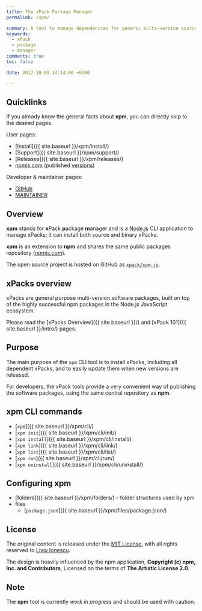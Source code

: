 ```yaml
---
title: The xPack Package Manager
permalink: /xpm/

summary: A tool to manage dependencies for generic multi-version source and binary packages, inspired by npm.
keywords:
  - xPack
  - package
  - manager
comments: true
toc: false

date: 2017-10-09 14:14:00 +0300

---
```


## Quicklinks

If you already know the general facts about **xpm**, you can
directly skip to the desired pages.

User pages:

- [Install]({{ site.baseurl }}/xpm/install/)
- [Support]({{ site.baseurl }}/xpm/support/)
- [Releases]({{ site.baseurl }}/xpm/releases/)
- [npmjs.com](https://www.npmjs.com/package/xpm) (published [versions](https://www.npmjs.com/package/xpm?activeTab=versions))

Developer & maintainer pages:

- [GitHub](https://github.com/xpack/xpm-js)
- [MAINTAINER](https://github.com/xpack/xpm-js/blob/master/README-MAINTAINER.md)

## Overview

**xpm** stands for **x**Pack **p**ackage **m**anager and is a
[Node.js](https://nodejs.org/en/) CLI
application to manage xPacks; it can install both source and binary xPacks.

**xpm** is an extension to **npm** and shares the same public
packages repository ([npmjs.com](https://www.npmjs.com)).

The open source project is hosted on GitHub as
[`xpack/xpm-js`](https://github.com/xpack/xpm-js.git).

## xPacks overview

xPacks are general purpose multi-version software packages, built on top
of the highly successful npm packages in the Node.js JavaScript ecosystem.

Please read the [xPacks Overview]({{ site.baseurl }}/) and
[xPack 101]({{ site.baseurl }}/intro/) pages.

## Purpose

The main purpose of the `xpm` CLI tool is to install xPacks, including all
dependent xPacks, and to easily update them when new versions are released.

For developers, the xPack tools provide a very convenient way of publishing the
software packages, using the same central repository as **npm**.

## xpm CLI commands

- [`xpm`]({{ site.baseurl }}/xpm/cli/)
- [`xpm init`]({{ site.baseurl }}/xpm/cli/init/)
- [`xpm install`]({{ site.baseurl }}/xpm/cli/install/)
- [`xpm link`]({{ site.baseurl }}/xpm/cli/link/)
- [`xpm list`]({{ site.baseurl }}/xpm/cli/list/)
- [`xpm run`]({{ site.baseurl }}/xpm/cli/run/)
- [`xpm uninstall`]({{ site.baseurl }}/xpm/cli/uninstall/)

## Configuring xpm

- [folders]({{ site.baseurl }}/xpm/folders/) - folder structures used by xpm
- files
  - [`package.json`]({{ site.baseurl }}/xpm/files/package.json/)

## License

The original content is released under the
[MIT License](https://opensource.org/licenses/MIT), with all rights reserved to
[Liviu Ionescu](https://github.com/ilg-ul).

The design is heavily influenced by the npm application,
**Copyright (c) npm, Inc. and Contributors**, Licensed on the terms of
**The Artistic License 2.0**.

## Note

The **xpm** tool is currently _work in
progress_ and should be used with caution.
